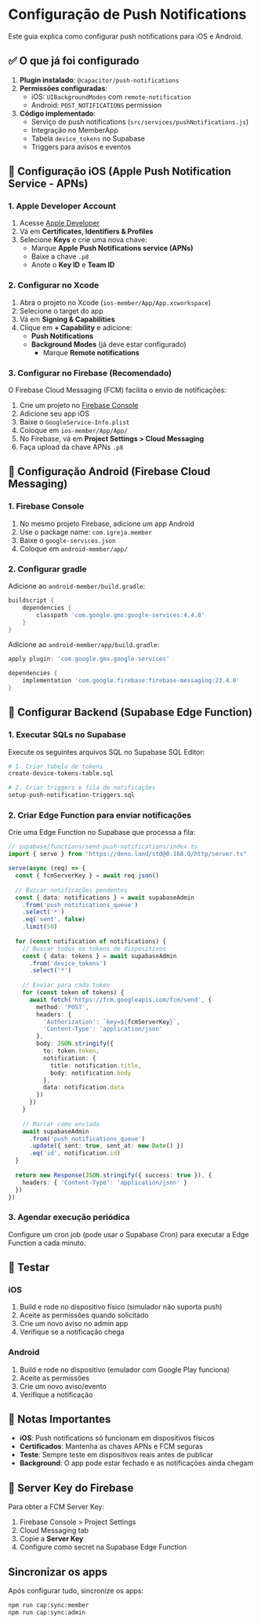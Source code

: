 # Configuração de Push Notifications

Este guia explica como configurar push notifications para iOS e Android.

## ✅ O que já foi configurado

1. **Plugin instalado**: `@capacitor/push-notifications`
2. **Permissões configuradas**:
   - iOS: `UIBackgroundModes` com `remote-notification`
   - Android: `POST_NOTIFICATIONS` permission
3. **Código implementado**:
   - Serviço de push notifications (`src/services/pushNotifications.js`)
   - Integração no MemberApp
   - Tabela `device_tokens` no Supabase
   - Triggers para avisos e eventos

## 📱 Configuração iOS (Apple Push Notification Service - APNs)

### 1. Apple Developer Account

1. Acesse [Apple Developer](https://developer.apple.com)
2. Vá em **Certificates, Identifiers & Profiles**
3. Selecione **Keys** e crie uma nova chave:
   - Marque **Apple Push Notifications service (APNs)**
   - Baixe a chave `.p8`
   - Anote o **Key ID** e **Team ID**

### 2. Configurar no Xcode

1. Abra o projeto no Xcode (`ios-member/App/App.xcworkspace`)
2. Selecione o target do app
3. Vá em **Signing & Capabilities**
4. Clique em **+ Capability** e adicione:
   - **Push Notifications**
   - **Background Modes** (já deve estar configurado)
     - Marque **Remote notifications**

### 3. Configurar no Firebase (Recomendado)

O Firebase Cloud Messaging (FCM) facilita o envio de notificações:

1. Crie um projeto no [Firebase Console](https://console.firebase.google.com)
2. Adicione seu app iOS
3. Baixe o `GoogleService-Info.plist`
4. Coloque em `ios-member/App/App/`
5. No Firebase, vá em **Project Settings > Cloud Messaging**
6. Faça upload da chave APNs `.p8`

## 🤖 Configuração Android (Firebase Cloud Messaging)

### 1. Firebase Console

1. No mesmo projeto Firebase, adicione um app Android
2. Use o package name: `com.igreja.member`
3. Baixe o `google-services.json`
4. Coloque em `android-member/app/`

### 2. Configurar gradle

Adicione ao `android-member/build.gradle`:

```gradle
buildscript {
    dependencies {
        classpath 'com.google.gms:google-services:4.4.0'
    }
}
```

Adicione ao `android-member/app/build.gradle`:

```gradle
apply plugin: 'com.google.gms.google-services'

dependencies {
    implementation 'com.google.firebase:firebase-messaging:23.4.0'
}
```

## 🔔 Configurar Backend (Supabase Edge Function)

### 1. Executar SQLs no Supabase

Execute os seguintes arquivos SQL no Supabase SQL Editor:

```bash
# 1. Criar tabela de tokens
create-device-tokens-table.sql

# 2. Criar triggers e fila de notificações
setup-push-notification-triggers.sql
```

### 2. Criar Edge Function para enviar notificações

Crie uma Edge Function no Supabase que processa a fila:

```typescript
// supabase/functions/send-push-notifications/index.ts
import { serve } from "https://deno.land/std@0.168.0/http/server.ts"

serve(async (req) => {
  const { fcmServerKey } = await req.json()
  
  // Buscar notificações pendentes
  const { data: notifications } = await supabaseAdmin
    .from('push_notifications_queue')
    .select('*')
    .eq('sent', false)
    .limit(50)
  
  for (const notification of notifications) {
    // Buscar todos os tokens de dispositivos
    const { data: tokens } = await supabaseAdmin
      .from('device_tokens')
      .select('*')
    
    // Enviar para cada token
    for (const token of tokens) {
      await fetch('https://fcm.googleapis.com/fcm/send', {
        method: 'POST',
        headers: {
          'Authorization': `key=${fcmServerKey}`,
          'Content-Type': 'application/json'
        },
        body: JSON.stringify({
          to: token.token,
          notification: {
            title: notification.title,
            body: notification.body
          },
          data: notification.data
        })
      })
    }
    
    // Marcar como enviada
    await supabaseAdmin
      .from('push_notifications_queue')
      .update({ sent: true, sent_at: new Date() })
      .eq('id', notification.id)
  }
  
  return new Response(JSON.stringify({ success: true }), {
    headers: { 'Content-Type': 'application/json' }
  })
})
```

### 3. Agendar execução periódica

Configure um cron job (pode usar o Supabase Cron) para executar a Edge Function a cada minuto.

## 🧪 Testar

### iOS
1. Build e rode no dispositivo físico (simulador não suporta push)
2. Aceite as permissões quando solicitado
3. Crie um novo aviso no admin app
4. Verifique se a notificação chega

### Android
1. Build e rode no dispositivo (emulador com Google Play funciona)
2. Aceite as permissões
3. Crie um novo aviso/evento
4. Verifique a notificação

## 📝 Notas Importantes

- **iOS**: Push notifications só funcionam em dispositivos físicos
- **Certificados**: Mantenha as chaves APNs e FCM seguras
- **Teste**: Sempre teste em dispositivos reais antes de publicar
- **Background**: O app pode estar fechado e as notificações ainda chegam

## 🔐 Server Key do Firebase

Para obter a FCM Server Key:
1. Firebase Console > Project Settings
2. Cloud Messaging tab
3. Copie a **Server Key**
4. Configure como secret na Supabase Edge Function

## Sincronizar os apps

Após configurar tudo, sincronize os apps:

```bash
npm run cap:sync:member
npm run cap:sync:admin
```
